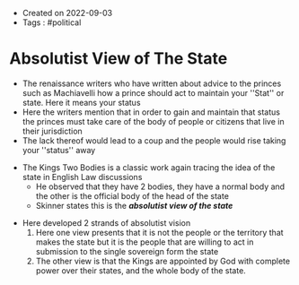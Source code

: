 - Created on 2022-09-03
- Tags : #political 

# Absolutist View of The State

- The renaissance writers who have written about advice to the princes such as Machiavelli how a prince should act to maintain your ''Stat'' or state. Here it means your status
- Here the writers mention that in order to gain and maintain that status the princes must take care of the body of people or citizens that live in their jurisdiction
- The lack thereof would lead to a coup and the people would rise taking your ''status'' away 
* The Kings Two Bodies is a classic work again tracing the idea of the state in English Law discussions
	- He observed that they have 2 bodies, they have a normal body and the other is the official body of the head of the state
	- Skinner states this is the ***absolutist view of the state***
- Here developed 2 strands of absolutist vision 
	1. Here one view presents that it is not the people or the territory that makes the state but it is the people that are willing to act in submission to the single sovereign form the state
	2. The other view is that the Kings are appointed by God with complete power over their states, and the whole body of the state.
